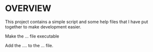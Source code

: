 # OVERVIEW

This project contains a simple script and some help files that I have put together
to make development easier.

Make the ... file executable

Add the .... to the ... file.